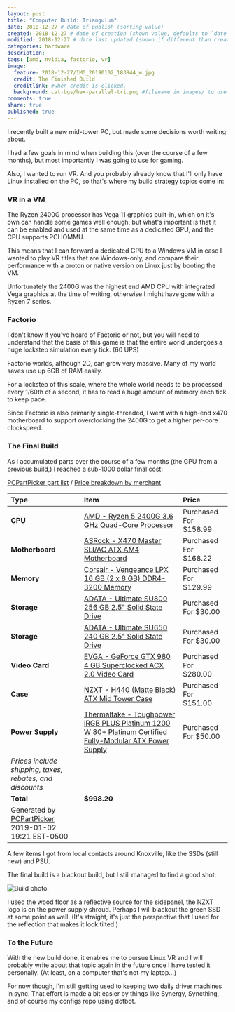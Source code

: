 ```yaml
---
layout: post
title: "Computer Build: Triangulum"
date: 2018-12-27 # date of publish (sorting value)
created: 2018-12-27 # date of creation (shown value, defaults to `date`)
modified: 2018-12-27 # date last updated (shown if different than created)
categories: hardware
description:
tags: [amd, nvidia, factorio, vr]
image:
  feature: 2018-12-27/IMG_20190102_183844_w.jpg
  credit: The Finished Build
  creditlink: #when credit is clicked.
  background: cat-bgs/hex-parallel-tri.png #filename in images/ to use as page background
comments: true
share: true
published: true
---
```


I recently built a new mid-tower PC, but made some decisions worth writing about.

I had a few goals in mind when building this (over the course of a few months), but most importantly I was going to use for gaming.

Also, I wanted to run VR. And you probably already know that I'll only have Linux installed on the PC, so that's where my build strategy topics come in:


### VR in a VM

The Ryzen 2400G processor has Vega 11 graphics built-in, which on it's own can handle some games well enough, but what's important is that it can be enabled and used at the same time as a dedicated GPU, and the CPU supports PCI IOMMU.

This means that I can forward a dedicated GPU to a Windows VM in case I wanted to play VR titles that are Windows-only, and compare their performance with a proton or native version on Linux just by booting the VM.

Unfortunately the 2400G was the highest end AMD CPU with integrated Vega graphics at the time of writing, otherwise I might have gone with a Ryzen 7 series.

### Factorio

I don't know if you've heard of Factorio or not, but you will need to understand that the basis of this game is that the entire world undergoes a huge lockstep simulation every tick. (60 UPS)

Factorio worlds, although 2D, can grow very massive. Many of my world saves use up 6GB of RAM easily.

For a lockstep of this scale, where the whole world needs to be processed every 1/60th of a second, it has to read a huge amount of memory each tick to keep pace.

Since Factorio is also primarily single-threaded, I went with a high-end x470 motherboard to support overclocking the 2400G to get a higher per-core clockspeed.

### The Final Build

As I accumulated parts over the course of a few months (the GPU from a previous build,) I reached a sub-1000 dollar final cost:

[PCPartPicker part list](https://pcpartpicker.com/list/nhtqyX) / [Price breakdown by merchant](https://pcpartpicker.com/list/nhtqyX/by_merchant/)

Type|Item|Price
:----|:----|:----
**CPU** | [AMD - Ryzen 5 2400G 3.6 GHz Quad-Core Processor](https://pcpartpicker.com/product/FGPKHx/amd-ryzen-5-2400g-36ghz-quad-core-processor-yd2400c5fbbox) | Purchased For $158.99
**Motherboard** | [ASRock - X470 Master SLI/AC ATX AM4 Motherboard](https://pcpartpicker.com/product/nQc48d/asrock-x470-master-sliac-atx-am4-motherboard-x470-master-sliac) | Purchased For $168.22
**Memory** | [Corsair - Vengeance LPX 16 GB (2 x 8 GB) DDR4-3200 Memory](https://pcpartpicker.com/product/p6RFf7/corsair-memory-cmk16gx4m2b3200c16) | Purchased For $129.99
**Storage** | [ADATA - Ultimate SU800 256 GB 2.5" Solid State Drive](https://pcpartpicker.com/product/7YQRsY/a-data-ultimate-su800-256gb-25-solid-state-drive-asu800ss-256gt-c) | Purchased For $30.00
**Storage** | [ADATA - Ultimate SU650 240 GB 2.5" Solid State Drive](https://pcpartpicker.com/product/M3RzK8/adata-ultimate-su650-240gb-25-solid-state-drive-asu650ss-240gt-c) | Purchased For $30.00
**Video Card** | [EVGA - GeForce GTX 980 4 GB Superclocked ACX 2.0 Video Card](https://pcpartpicker.com/product/tscMnQ/evga-video-card-04gp42983kr) | Purchased For $280.00
**Case** | [NZXT - H440 (Matte Black) ATX Mid Tower Case](https://pcpartpicker.com/product/q4dFf7/nzxt-case-cah442wm8) | Purchased For $151.00
**Power Supply** | [Thermaltake - Toughpower iRGB PLUS Platinum 1200 W 80+ Platinum Certified Fully-Modular ATX Power Supply](https://pcpartpicker.com/product/27RzK8/thermaltake-toughpower-irgb-plus-platinum-1200w-80-platinum-certified-fully-modular-atx-power-supply-ps-tpi-1200f2fdpu-1) | Purchased For $50.00
 | *Prices include shipping, taxes, rebates, and discounts* |
 | **Total** | **$998.20**
 | Generated by [PCPartPicker](https://pcpartpicker.com) 2019-01-02 19:21 EST-0500 |

A few items I got from local contacts around Knoxville, like the SSDs (still new) and PSU.

The final build is a blackout build, but I still managed to find a good shot:

![Build photo.](/images/2018-12-27/IMG_20190102_183844.jpg)

I used the wood floor as a reflective source for the sidepanel, the NZXT logo is on the power supply shroud. Perhaps I will blackout the green SSD at some point as well. (It's straight, it's just the perspective that I used for the reflection that makes it look tilted.)

### To the Future

With the new build done, it enables me to pursue Linux VR and I will probably write about that topic again in the future once I have tested it personally. (At least, on a computer that's not my laptop...)

For now though, I'm still getting used to keeping two daily driver machines in sync. That effort is made a bit easier by things like Synergy, Syncthing, and of course my configs repo using dotbot.
